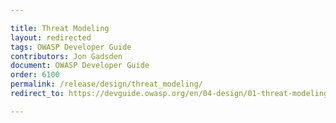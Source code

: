 ```yaml
---

title: Threat Modeling
layout: redirected
tags: OWASP Developer Guide
contributors: Jon Gadsden
document: OWASP Developer Guide
order: 6100
permalink: /release/design/threat_modeling/
redirect_to: https://devguide.owasp.org/en/04-design/01-threat-modeling/

---
```

